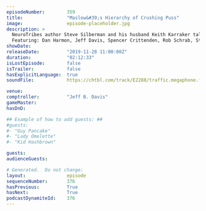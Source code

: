 ```yaml
---
episodeNumber:        359
title:                "Maslow&#39;s Hierarchy of Crushing Puss"
image:                episode-placeholder.jpg
description: >
  NeuroTribes author Steve Silberman and his husband Keith Karraker talk with us about Community and Harmontown's wide ranging fan base. Jeff and Dan share experiences with audience members from around the globe who made the trek to our penultimate episode. We've also got bowties, fish testicles, and even Bigger Dick Energy.
  Featuring: Dan Harmon, Jeff Davis, Spencer Crittenden, Rob Schrab, Steve Silberman and Keith Karraker.
showDate:             
releaseDate:          "2019-11-28 11:00:00Z"
duration:             "02:12:33"
isLostEpisode:        false
isTrailer:            false
hasExplicitLanguage:  true
soundFile:            https://chtbl.com/track/E2288/traffic.megaphone.fm/STA4966237251.mp3?updated=1596569303

venue:                
comptroller:          "Jeff B. Davis"
gameMaster:           
hasDnD:               

## Example of how to add guests: ##
#guests:
#- "Guy Pancake"
#- "Lady Omelette"
#- "Kid Hashbrown"

guests:
audienceGuests:

# Generated.  Do not change:
layout:               episode
sequenceNumber:       376
hasPrevious:          True
hasNext:              True
podcastDynamiteId:    376
---
```


<!-- The episode description will be rendered here -->
<!-- Add your content below here -->

